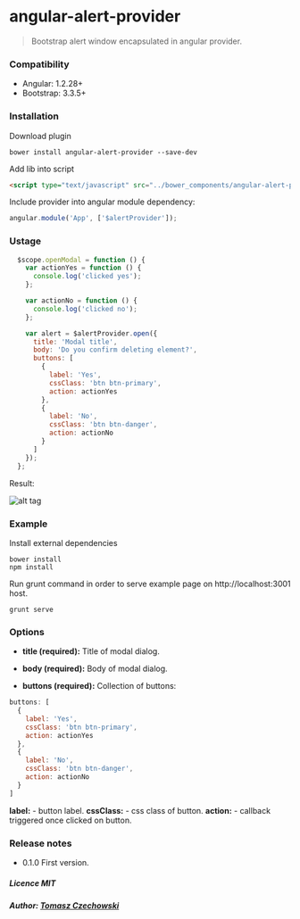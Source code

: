 # angular-alert-provider
> Bootstrap alert window encapsulated in angular provider.

### Compatibility
- Angular: 1.2.28+
- Bootstrap: 3.3.5+

### Installation
Download plugin

```shell
bower install angular-alert-provider --save-dev
```

Add lib into script

```html
<script type="text/javascript" src="../bower_components/angular-alert-provider/dist/alertProvider.min.js"></script>
```

Include provider into angular module dependency:

```javascript
angular.module('App', ['$alertProvider']);
```
### Ustage

```javascript
  $scope.openModal = function () {
    var actionYes = function () {
      console.log('clicked yes');
    };

    var actionNo = function () {
      console.log('clicked no');
    };

    var alert = $alertProvider.open({
      title: 'Modal title',
      body: 'Do you confirm deleting element?',
      buttons: [
        {
          label: 'Yes',
          cssClass: 'btn btn-primary',
          action: actionYes
        },
        {
          label: 'No',
          cssClass: 'btn btn-danger',
          action: actionNo
        }
      ]
    });
  };
```

Result:

![alt tag](https://raw.github.com/tomaszczechowski/angular-alert-provider/master/alertProvider.png)

### Example

Install external dependencies
```shell
bower install
npm install
```

Run grunt command in order to serve example page on http://localhost:3001 host.

```shell
grunt serve
```

### Options

+ **title (required):**
Title of modal dialog.

+ **body (required):**
Body of modal dialog.

+ **buttons (required):**
Collection of buttons:

```javascript
buttons: [
  {
    label: 'Yes',
    cssClass: 'btn btn-primary',
    action: actionYes
  },
  {
    label: 'No',
    cssClass: 'btn btn-danger',
    action: actionNo
  }
]
```
**label:** - button label.
**cssClass:** - css class of button.
**action:** - callback triggered once clicked on button.

### Release notes
- 0.1.0 First version.

##### Licence MIT
##### Author: [Tomasz Czechowski](http://czechowski.pl)
